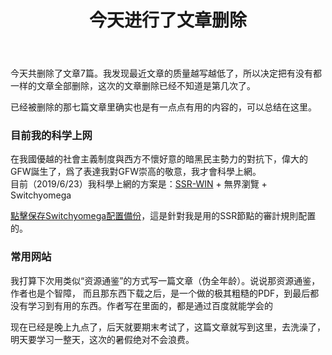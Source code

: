 ﻿---
title: 今天进行了文章删除
category: [博客记录]
layout: post
---

今天共删除了文章7篇。我发现最近文章的质量越写越低了，所以决定把有没有都一样的文章全部删除，这次的文章删除已经不知道是第几次了。

已经被删除的那七篇文章里确实也是有一点点有用的内容的，可以总结在这里。

### 目前我的科学上网

在我國優越的社會主義制度與西方不懷好意的暗黑民主勢力的對抗下，偉大的GFW誕生了，爲了表達我對GFW崇高的敬意，我才會科學上網。  
目前（2019/6/23）我科學上網的方案是：[SSR-WIN](/files/article-deletion/ssr-win.7z) + 無界瀏覽 + Switchyomega

[點擊保存Switchyomega配置備份](/files/article-deletion/OmegaOptions.bak)，這是針對我是用的SSR節點的審計規則配置的。

### 常用网站

我打算下次用类似“资源通鉴”的方式写一篇文章（伪全年龄）。说说那资源通鉴，作者也是个智障，
而且那东西下载之后，是一个做的极其粗糙的PDF，到最后都没有学习到有用的东西。作者写在里面的，都是通过百度就能学会的

现在已经是晚上九点了，后天就要期末考试了，这篇文章就写到这里，去洗澡了，明天要学习一整天，这次的暑假绝对不会浪费。